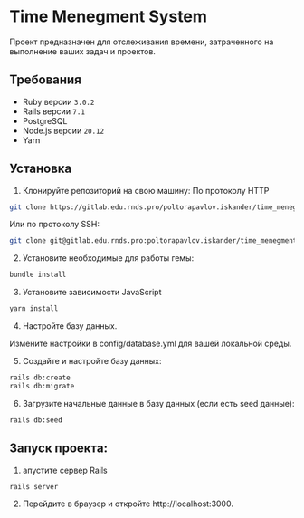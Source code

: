 # Time Menegment System

Проект предназначен для отслеживания времени, затраченного на выполнение ваших задач и проектов.

## Требования

- Ruby версии `3.0.2`
- Rails версии `7.1`
- PostgreSQL
- Node.js версии `20.12`
- Yarn

## Установка

1. Клонируйте репозиторий на свою машину:
По протоколу HTTP
```bash
git clone https://gitlab.edu.rnds.pro/poltorapavlov.iskander/time_menegment_system.git
```
Или по протоколу SSH:
```bash
git clone git@gitlab.edu.rnds.pro:poltorapavlov.iskander/time_menegment_system.git
```

2. Установите необходимые для работы гемы:
```bash
bundle install
```

3. Установите зависимости JavaScript
```bash
yarn install
```

4. Настройте базу данных.

Измените настройки в config/database.yml для вашей локальной среды.

5. Создайте и настройте базу данных:
```bash
rails db:create
rails db:migrate
```

6. Загрузите начальные данные в базу данных (если есть seed данные):

```bash
rails db:seed
```

## Запуск проекта:

1. апустите сервер Rails
```bash
rails server
```
2. Перейдите в браузер и откройте http://localhost:3000.
